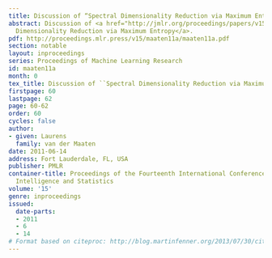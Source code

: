 ```yaml
---
title: Discussion of “Spectral Dimensionality Reduction via Maximum Entropy”
abstract: Discussion of <a href="http://jmlr.org/proceedings/papers/v15/lawrence11a.html">Spectral
  Dimensionality Reduction via Maximum Entropy</a>.
pdf: http://proceedings.mlr.press/v15/maaten11a/maaten11a.pdf
section: notable
layout: inproceedings
series: Proceedings of Machine Learning Research
id: maaten11a
month: 0
tex_title: Discussion of ``Spectral Dimensionality Reduction via Maximum Entropy''
firstpage: 60
lastpage: 62
page: 60-62
order: 60
cycles: false
author:
- given: Laurens
  family: van der Maaten
date: 2011-06-14
address: Fort Lauderdale, FL, USA
publisher: PMLR
container-title: Proceedings of the Fourteenth International Conference on Artificial
  Intelligence and Statistics
volume: '15'
genre: inproceedings
issued:
  date-parts:
  - 2011
  - 6
  - 14
# Format based on citeproc: http://blog.martinfenner.org/2013/07/30/citeproc-yaml-for-bibliographies/
---
```

